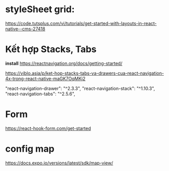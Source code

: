 
# styleSheet grid:
https://code.tutsplus.com/vi/tutorials/get-started-with-layouts-in-react-native--cms-27418


# Kết hợp Stacks, Tabs
**install**
https://reactnavigation.org/docs/getting-started/

https://viblo.asia/p/ket-hop-stacks-tabs-va-drawers-cua-react-navigation-4x-trong-react-native-maGK7OqMKj2

"react-navigation-drawer": "^2.3.3",
"react-navigation-stack": "^1.10.3",
"react-navigation-tabs": "^2.5.6",

# Form

https://react-hook-form.com/get-started

# config map
https://docs.expo.io/versions/latest/sdk/map-view/